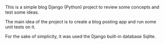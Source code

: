 This is a simple blog Django (Python) project to review some concepts and test some ideas.

The main idea of the project is to create a blog posting app and run some unit tests on it. 

For the sake of simplicity, it was used the Django built-in database Sqlite.
